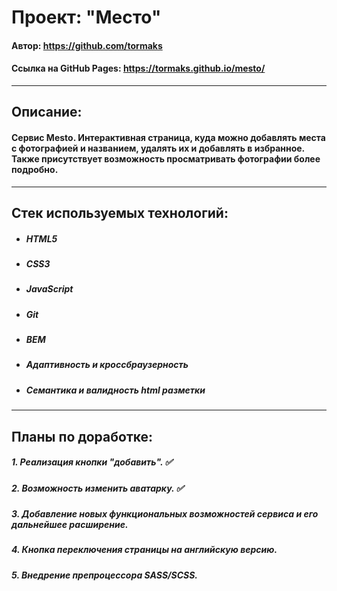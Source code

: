 # Проект: "Место"
#### Автор: https://github.com/tormaks
#### Ссылка на GitHub Pages: https://tormaks.github.io/mesto/
---
## Описание: 
#### Сервис Mesto. Интерактивная страница, куда можно добавлять места с фотографией и названием, удалять их и добавлять в избранное. Также присутствует возможность просматривать фотографии более подробно.
---
## Стек используемых технологий:
* ##### _HTML5_
* ##### _CSS3_
* ##### _JavaScript_
* ##### _Git_
* ##### _BEM_
* ##### _Адаптивность и кроссбраузерность_
* ##### _Семантика и валидность html разметки_

---
## Планы по доработке:
##### 1. Реализация кнопки "добавить". :white_check_mark:

##### 2. Возможность изменить аватарку. :white_check_mark:
##### 3. Добавление новых функциональных возможностей сервиса и его дальнейшее расширение.
##### 4. Кнопка переключения страницы на английскую версию. 
##### 5. Внедрение препроцессора SASS/SCSS.
